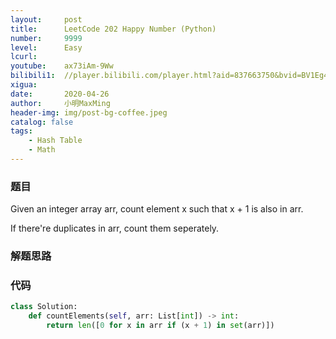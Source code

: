 ```yaml
---
layout:     post
title:      LeetCode 202 Happy Number (Python)
number:     9999
level:      Easy
lcurl:      
youtube:    ax73iAm-9Ww
bilibili1:  //player.bilibili.com/player.html?aid=837663750&bvid=BV1Eg4y187vx&cid=175125793&page=1
xigua:      
date:       2020-04-26
author:     小明MaxMing
header-img: img/post-bg-coffee.jpeg
catalog: false
tags:
    - Hash Table
    - Math
---
```


### 题目

Given an integer array arr, count element x such that x + 1 is also in arr.

If there're duplicates in arr, count them seperately.

### 解题思路



### 代码
```python
class Solution:
    def countElements(self, arr: List[int]) -> int:
        return len([0 for x in arr if (x + 1) in set(arr)])
```